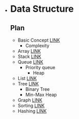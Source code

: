 - # Data Structure

  ## Plan 

  - Basic Concept [LINK](https://github.com/sorious77/Study/tree/master/Data%20Structure/1.Basic%20Concept)
    - Complexity
  - Array [LINK](https://github.com/sorious77/Study/tree/master/Data%Structure/2.Array)
  - Stack [LINK](https://github.com/sorious77/Study/tree/master/Data%Structure/3.Stack)
  - Queue [LINK](https://github.com/sorious77/Study/tree/master/Data%Structure/4.Queue)
    - Priority queue
      - Heap
  - List [LINK](https://github.com/sorious77/Study/tree/master/Data%Structure/5.List)
  - Tree [LINK](https://github.com/sorious77/Study/tree/master/Data%Structure/6.Tree)
    - Binary Tree
    - Min-Max Heap
  - Graph [LINK](https://github.com/sorious77/Study/tree/master/Data%Structure/7.Graph)
  - Sorting [LINK](https://github.com/sorious77/Study/tree/master/Data%Structure/8.Sorting)
  - Hashing [LINK](https://github.com/sorious77/Study/tree/master/Data%Structure/9.Hashing)
